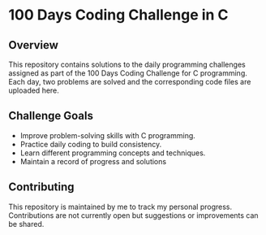 # 100 Days Coding Challenge in C

## Overview
This repository contains solutions to the daily programming challenges assigned as part of the 100 Days Coding Challenge for C programming. Each day, two problems are solved and the corresponding code files are uploaded here.

## Challenge Goals
- Improve problem-solving skills with C programming.
- Practice daily coding to build consistency.
- Learn different programming concepts and techniques.
- Maintain a record of progress and solutions

## Contributing
This repository is maintained by me to track my personal progress. Contributions are not currently open but suggestions or improvements can be shared.

